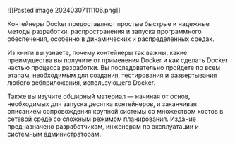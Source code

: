
![[Pasted image 20240307111106.png]]

Контейнеры Docker предоставляют простые быстрые и надежные методы разработки, распространения и запуска программного обеспечения, особенно в динамических и распределенных средах. 

Из книги вы узнаете, почему контейнеры так важны, какие преимущества вы получите от применения Docker и как сделать Docker частью процесса разработки. Вы последовательно пройдете по всем этапам, необходимым для создания, тестирования и развертывания любого вебприложения, использующего Docker. 

Также вы изучите обширный материал — начиная от основ, необходимых для запуска десятка контейнеров, и заканчивая описанием сопровождения крупной системы со множеством хостов в сетевой среде со сложным режимом планирования.
Издание предназначено разработчикам, инженерам по эксплуатации и системным администраторам.

